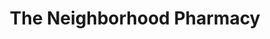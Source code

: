 ---
title: "The Neighborhood Pharmacy"
url: /alexandria/the-neighborhood-pharmacy/
shop: chemist
---